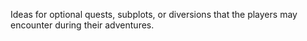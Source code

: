 Ideas for optional quests, subplots, or diversions that the players may encounter during their adventures.